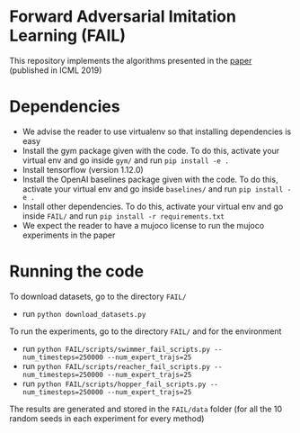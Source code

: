 # Forward Adversarial Imitation Learning (FAIL)

This repository implements the algorithms presented in the [paper](https://arxiv.org/abs/1905.10948) (published in ICML 2019)

# Dependencies

* We advise the reader to use virtualenv so that installing dependencies is easy
* Install the gym package given with the code. To do this, activate your virtual env and go inside `gym/` and run `pip install -e .`
* Install tensorflow (version 1.12.0)
* Install the OpenAI baselines package given with the code. To do this, activate your virtual env and go inside `baselines/` and run `pip install -e .`
* Install other dependencies. To do this, activate your virtual env and go inside `FAIL/` and run `pip install -r requirements.txt`
* We expect the reader to have a mujoco license to run the mujoco experiments in the paper

# Running the code

To download datasets, go to the directory `FAIL/`
  * run `python download_datasets.py`

To run the experiments, go to the directory `FAIL/` and for the environment
  * run `python FAIL/scripts/swimmer_fail_scripts.py --num_timesteps=250000 --num_expert_trajs=25`
  * run `python FAIL/scripts/reacher_fail_scripts.py --num_timesteps=250000 --num_expert_trajs=25`
  * run `python FAIL/scripts/hopper_fail_scripts.py --num_timesteps=250000 --num_expert_trajs=25`
  
The results are generated and stored in the `FAIL/data` folder (for all the 10 random seeds in each experiment for every method)
